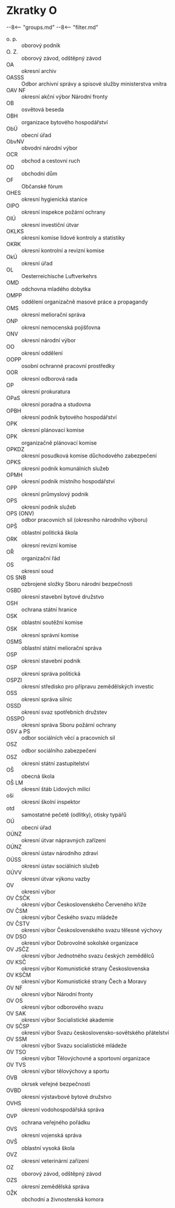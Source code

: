 # Zkratky O

--8<-- "groups.md"
--8<-- "filter.md"


<dl class="abbr-list">

<dt>o. p.</dt>
		<dd>oborový podnik</dd>
<dt>O. Z.</dt>
		<dd>oborový závod, odštěpný závod</dd>
<dt>OA</dt>
		<dd>okresní archiv</dd>
<dt>OASSS</dt>
		<dd>Odbor archivní správy a spisové služby ministerstva vnitra</dd>
<dt>OAV NF</dt>
		<dd>okresní akční výbor Národní fronty</dd>
<dt>OB</dt>
		<dd>osvětová beseda</dd>
<dt>OBH</dt>
		<dd>organizace bytového hospodářství</dd>
<dt>ObÚ</dt>
		<dd>obecní úřad</dd>
<dt>ObvNV</dt>
		<dd>obvodní národní výbor</dd>
<dt>OCR</dt>
		<dd>obchod a cestovní ruch</dd>
<dt>OD</dt>
		<dd>obchodní dům</dd>
<dt>OF</dt>
		<dd>Občanské fórum</dd>
<dt>OHES</dt>
		<dd>okresní hygienická stanice</dd>
<dt>OIPO</dt>
		<dd>okresní inspekce požární ochrany</dd>
<dt>OIÚ</dt>
		<dd>okresní investiční útvar</dd>
<dt>OKLKS</dt>
		<dd>okresní komise lidové kontroly a statistiky</dd>
<dt>OKRK</dt>
		<dd>okresní kontrolní a revizní komise</dd>
<dt>OkÚ</dt>
		<dd>okresní úřad</dd>
<dt>OL</dt>
		<dd>Oesterreichische Luftverkehrs</dd>
<dt>OMD</dt>
		<dd>odchovna mladého dobytka</dd>
<dt>OMPP</dt>
		<dd>oddělení organizačně masové práce a propagandy</dd>
<dt>OMS</dt>
		<dd>okresní meliorační správa</dd>
<dt>ONP</dt>
		<dd>okresní nemocenská pojišťovna</dd>
<dt>ONV</dt>
		<dd>okresní národní výbor</dd>
<dt>OO</dt>
		<dd>okresní oddělení</dd>
<dt>OOPP</dt>
		<dd>osobní ochranné pracovní prostředky</dd>
<dt>OOR</dt>
		<dd>okresní odborová rada</dd>
<dt>OP</dt>
		<dd>okresní prokuratura</dd>
<dt>OPaS</dt>
		<dd>okresní poradna a studovna</dd>
<dt>OPBH</dt>
		<dd>okresní podnik bytového hospodářství</dd>
<dt>OPK</dt>
		<dd>okresní plánovací komise</dd>
<dt>OPK</dt>
		<dd>organizačně plánovací komise</dd>
<dt>OPKDZ</dt>
		<dd>okresní posudková komise důchodového zabezpečení</dd>
<dt>OPKS</dt>
		<dd>okresní podnik komunálních služeb</dd>
<dt>OPMH</dt>
		<dd>okresní podnik místního hospodářství</dd>
<dt>OPP</dt>
		<dd>okresní průmyslový podnik</dd>
<dt>OPS</dt>
		<dd>okresní podnik služeb</dd>
<dt>OPS (ONV)</dt>
		<dd>odbor pracovních sil (okresního národního výboru)</dd>
<dt>OPŠ</dt>
		<dd>oblastní politická škola</dd>
<dt>ORK</dt>
		<dd>okresní revizní komise</dd>
<dt>OŘ</dt>
		<dd>organizační řád</dd>
<dt>OS</dt>
		<dd>okresní soud</dd>
<dt>OS SNB</dt>
		<dd>ozbrojené složky Sboru národní bezpečnosti</dd>
<dt>OSBD</dt>
		<dd>okresní stavební bytové družstvo</dd>
<dt>OSH</dt>
		<dd>ochrana státní hranice</dd>
<dt>OSK</dt>
		<dd>oblastní soutěžní komise</dd>
<dt>OSK</dt>
		<dd>okresní správní komise</dd>
<dt>OSMS</dt>
		<dd>oblastní státní meliorační správa</dd>
<dt>OSP</dt>
		<dd>okresní stavební podnik</dd>
<dt>OSP</dt>
		<dd>okresní správa politická</dd>
<dt>OSPZI</dt>
		<dd>okresní středisko pro přípravu zemědělských investic</dd>
<dt>OSS</dt>
		<dd>okresní správa silnic</dd>
<dt>OSSD</dt>
		<dd>okresní svaz spotřebních družstev</dd>
<dt>OSSPO</dt>
		<dd>okresní správa Sboru požární ochrany</dd>
<dt>OSV a PS</dt>
		<dd>odbor sociálních věcí a pracovních sil</dd>
<dt>OSZ</dt>
		<dd>odbor sociálního zabezpečení</dd>
<dt>OSZ</dt>
		<dd>okresní státní zastupitelství</dd>
<dt>OŠ</dt>
		<dd>obecná škola</dd>
<dt>OŠ LM</dt>
		<dd>okresní štáb Lidových milicí</dd>
<dt>oši</dt>
		<dd>okresní školní inspektor</dd>
<dt>otd</dt>
		<dd>samostatné pečetě (odlitky), otisky typářů</dd>
<dt>OÚ</dt>
		<dd>obecní úřad</dd>
<dt>OÚNZ</dt>
		<dd>okresní útvar nápravných zařízení</dd>
<dt>OÚNZ</dt>
		<dd>okresní ústav národního zdraví</dd>
<dt>OÚSS</dt>
		<dd>okresní ústav sociálních služeb</dd>
<dt>OÚVV</dt>
		<dd>okresní útvar výkonu vazby</dd>
<dt>OV</dt>
		<dd>okresní výbor</dd>
<dt>OV ČSČK</dt>
		<dd>okresní výbor Československého Červeného kříže</dd>
<dt>OV ČSM</dt>
		<dd>okresní výbor Českého svazu mládeže</dd>
<dt>OV ČSTV</dt>
		<dd>okresní výbor Československého svazu tělesné výchovy</dd>
<dt>OV DSO</dt>
		<dd>okresní výbor Dobrovolné sokolské organizace</dd>
<dt>OV JSČZ</dt>
		<dd>okresní výbor Jednotného svazu českých zemědělců</dd>
<dt>OV KSČ</dt>
		<dd>okresní výbor Komunistické strany Československa</dd>
<dt>OV KSČM</dt>
		<dd>okresní výbor Komunistické strany Čech a Moravy</dd>
<dt>OV NF</dt>
		<dd>okresní výbor Národní fronty</dd>
<dt>OV OS</dt>
		<dd>okresní výbor odborového svazu</dd>
<dt>OV SAK</dt>
		<dd>okresní výbor Socialistické akademie</dd>
<dt>OV SČSP</dt>
		<dd>okresní výbor Svazu československo-sovětského přátelství</dd>
<dt>OV SSM</dt>
		<dd>okresní výbor Svazu socialistické mládeže</dd>
<dt>OV TSO</dt>
		<dd>okresní výbor Tělovýchovné a sportovní organizace</dd>
<dt>OV TVS</dt>
		<dd>okresní výbor tělovýchovy a sportu</dd>
<dt>OVB</dt>
		<dd>okrsek veřejné bezpečnosti</dd>
<dt>OVBD</dt>
		<dd>okresní výstavbové bytové družstvo</dd>
<dt>OVHS</dt>
		<dd>okresní vodohospodářská správa</dd>
<dt>OVP</dt>
		<dd>ochrana veřejného pořádku</dd>
<dt>OVS</dt>
		<dd>okresní vojenská správa</dd>
<dt>OVŠ</dt>
		<dd>oblastní vysoká škola</dd>
<dt>OVZ</dt>
		<dd>okresní veterinární zařízení</dd>
<dt>OZ</dt>
		<dd>oborový závod, odštěpný závod</dd>
<dt>OZS</dt>
		<dd>okresní zemědělská správa</dd>
<dt>OŽK</dt>
		<dd>obchodní a živnostenská komora</dd>
</dl>
